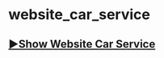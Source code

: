 # website_car_service

## [▶Show Website Car Service](https://khalmatov-farrukh.github.io/website_car_service_layout/)
